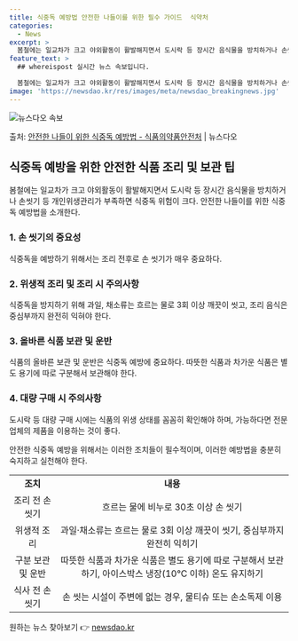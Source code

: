 ```yaml
---
title: 식중독 예방법 안전한 나들이를 위한 필수 가이드  식약처
categories:
  - News
excerpt: >
  봄철에는 일교차가 크고 야외활동이 활발해지면서 도시락 등 장시간 음식물을 방치하거나 손씻기 등 개인위생관리가…
feature_text: >
  ## whereispost 실시간 뉴스 속보입니다.

  봄철에는 일교차가 크고 야외활동이 활발해지면서 도시락 등 장시간 음식물을 방치하거나 손씻기 등 개인위생관리가…
image: 'https://newsdao.kr/res/images/meta/newsdao_breakingnews.jpg'
---
```


![뉴스다오 속보](https://newsdao.kr/res/images/meta/newsdao_breakingnews.jpg)

<p>출처: <a href="https://newsdao.kr/3600" rel="dofollow">안전한 나들이 위한 식중독 예방법 - 식품의약품안전처</a> | 뉴스다오</p>

<h2 data-ke-size="size26">식중독 예방을 위한 안전한 식품 조리 및 보관 팁</h2>
<p data-ke-size="size16">봄철에는 일교차가 크고 야외활동이 활발해지면서 도시락 등 장시간 음식물을 방치하거나 손씻기 등 개인위생관리가 부족하면 식중독 위험이 크다. 안전한 나들이를 위한 식중독 예방법을 소개한다.</p>
<h3><b>1. 손 씻기의 중요성</b></h3>
<p data-ke-size="size16">식중독을 예방하기 위해서는 조리 전후로 손 씻기가 매우 중요하다.</p>

<h3><b>2. 위생적 조리 및 조리 시 주의사항</b></h3>
<p data-ke-size="size16">식중독을 방지하기 위해 과일, 채소류는 흐르는 물로 3회 이상 깨끗이 씻고, 조리 음식은 중심부까지 완전히 익혀야 한다.</p>

<h3><b>3. 올바른 식품 보관 및 운반</b></h3>
<p data-ke-size="size16">식품의 올바른 보관 및 운반은 식중독 예방에 중요하다. 따뜻한 식품과 차가운 식품은 별도 용기에 따로 구분해서 보관해야 한다.</p>

<h3><b>4. 대량 구매 시 주의사항</b></h3>
<p data-ke-size="size16">도시락 등 대량 구매 시에는 식품의 위생 상태를 꼼꼼히 확인해야 하며, 가능하다면 전문 업체의 제품을 이용하는 것이 좋다.</p>

<p data-ke-size="size16">안전한 식중독 예방을 위해서는 이러한 조치들이 필수적이며, 이러한 예방법을 충분히 숙지하고 실천해야 한다.</p>

<table>
	<tr>
		<td style="text-align: center; height: 17px;"><b>조치</b></td>
		<td style="text-align: center; height: 17px;"><b>내용</b></td>
	</tr>
	<tr>
		<td style="text-align: center; height: 17px;">조리 전 손 씻기</td>
		<td style="text-align: center; height: 17px;">흐르는 물에 비누로 30초 이상 손 씻기</td>
	</tr>
	<tr>
		<td style="text-align: center; height: 17px;">위생적 조리</td>
		<td style="text-align: center; height: 17px;">과일·채소류는 흐르는 물로 3회 이상 깨끗이 씻기, 중심부까지 완전히 익히기</td>
	</tr>
	<tr>
		<td style="text-align: center; height: 17px;">구분 보관 및 운반</td>
		<td style="text-align: center; height: 17px;">따뜻한 식품과 차가운 식품은 별도 용기에 따로 구분해서 보관하기, 아이스박스 냉장(10℃ 이하) 온도 유지하기</td>
	</tr>
	<tr>
		<td style="text-align: center; height: 17px;">식사 전 손 씻기</td>
		<td style="text-align: center; height: 17px;">손 씻는 시설이 주변에 없는 경우, 물티슈 또는 손소독제 이용</td>
	</tr>
</table> 

원하는 뉴스 찾아보기 👉 <a href="https://newsdao.kr" rel="dofollow">newsdao.kr</a>


